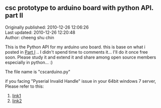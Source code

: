 ## csc prototype to arduino board with python API. part II  
Originally published: 2010-12-26 12:06:26  
Last updated: 2010-12-26 12:20:48  
Author: cheeng shu chin  
  
This is the Python API for my arduino uno board.
this is base on what i posted in [Part I](http://code.activestate.com/recipes/577520-csc-prototype-to-arduino-board-with-python-api-par/?in=user-163970) ..
I didn't spend time to comments it...
I'll do it once free soon.
Please study it and extend it and share among open source members especially in python... :)

The file name is "cscarduino.py"

if you facing "Pyserial Invalid Handle" issue in your 64bit windows 7 server, Please refer to this:
  1. [link1](http://permalink.gmane.org/gmane.comp.python.tutor/67030)
  2. [link2](http://www.mail-archive.com/tutor@python.org/msg46974.html)
